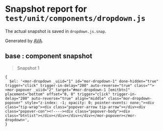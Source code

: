 # Snapshot report for `test/unit/components/dropdown.js`

The actual snapshot is saved in `dropdown.js.snap`.

Generated by [AVA](https://ava.li).

## base : component snapshot

> Snapshot 1

    {
      $el: '<mor-dropdown _uiid="1" id="mor-dropdown-1" done-hidden="true" trigger="click" trigger-in-delay="200" auto-reverse="true" class=""><mor-popover _uiid="2" target="#mor-dropdown-1 [emitbtn]" placement="bottom" offset="0, 0" trigger="click" trigger-in-delay="200" auto-reverse="true" align="middle" class="mor-dropdown-popover" style="z-index: -1; opacity: 0; pointer-events: none;"><div class="tip-wrap"><div class="popover-arrow tip-arrow"></div><div class="popover-con"><!----><div class="popover-body"><div class="btnlist"></div></div></div></div></mor-popover></mor-dropdown>',
    }
